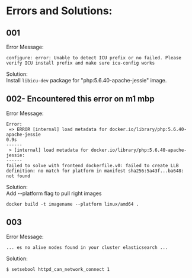 # Errors and Solutions:

## 001
Error Message:
```
configure: error: Unable to detect ICU prefix or no failed. Please verify ICU install prefix and make sure icu-config works
```
Solution:  
Install ```libicu-dev``` package for "php:5.6.40-apache-jessie" image.

## 002- Encountered this error on m1 mbp
Error Message:
```
Error:
 => ERROR [internal] load metadata for docker.io/library/php:5.6.40-apache-jessie                                                                                                                                                  0.9s
------
 > [internal] load metadata for docker.io/library/php:5.6.40-apache-jessie:
------
failed to solve with frontend dockerfile.v0: failed to create LLB definition: no match for platform in manifest sha256:5a43f...ba648: not found
```

Solution:  
Add --platform flag to pull right images
```
docker build -t imagename --platform linux/amd64 .
```

## 003
Error Message:
```
... es no alive nodes found in your cluster elasticsearch ...
```

Solution:
```
$ setsebool httpd_can_network_connect 1
```